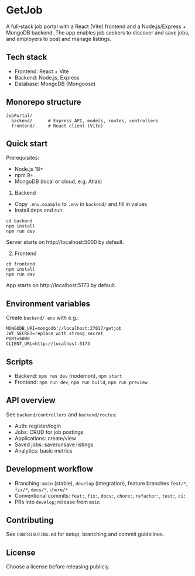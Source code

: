 # GetJob

A full‑stack job portal with a React (Vite) frontend and a Node.js/Express + MongoDB backend. The app enables job seekers to discover and save jobs, and employers to post and manage listings.

## Tech stack
- Frontend: React + Vite
- Backend: Node.js, Express
- Database: MongoDB (Mongoose)

## Monorepo structure
```
JobPortal/
  backend/      # Express API, models, routes, controllers
  frontend/     # React client (Vite)
```

## Quick start

Prerequisites:
- Node.js 18+
- npm 9+
- MongoDB (local or cloud, e.g. Atlas)

1) Backend
- Copy `.env.example` to `.env` in `backend/` and fill in values
- Install deps and run:
```
cd backend
npm install
npm run dev
```
Server starts on http://localhost:5000 by default.

2) Frontend
```
cd frontend
npm install
npm run dev
```
App starts on http://localhost:5173 by default.

## Environment variables
Create `backend/.env` with e.g.:
```
MONGODB_URI=mongodb://localhost:27017/getjob
JWT_SECRET=replace_with_strong_secret
PORT=5000
CLIENT_URL=http://localhost:5173
```

## Scripts
- Backend: `npm run dev` (nodemon), `npm start`
- Frontend: `npm run dev`, `npm run build`, `npm run preview`

## API overview
See `backend/controllers` and `backend/routes`:
- Auth: register/login
- Jobs: CRUD for job postings
- Applications: create/view
- Saved jobs: save/unsave listings
- Analytics: basic metrics

## Development workflow
- Branching: `main` (stable), `develop` (integration), feature branches `feat/*`, `fix/*`, `docs/*`, `chore/*`
- Conventional commits: `feat:`, `fix:`, `docs:`, `chore:`, `refactor:`, `test:`, `ci:`
- PRs into `develop`; release from `main`

## Contributing
See `CONTRIBUTING.md` for setup, branching and commit guidelines.

## License
Choose a license before releasing publicly.
